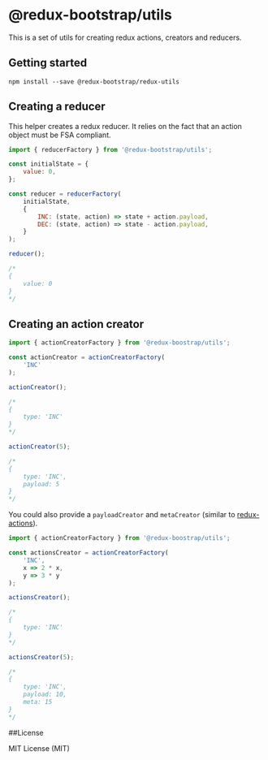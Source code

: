 # @redux-bootstrap/utils

This is a set of utils for creating redux actions, creators and reducers.

## Getting started
```
npm install --save @redux-bootstrap/redux-utils
```

## Creating a reducer
This helper creates a redux reducer. It relies on the fact that an action object must be FSA compliant.

```js
import { reducerFactory } from '@redux-bootstrap/utils';

const initialState = {
    value: 0,
};

const reducer = reducerFactory(
    initialState,
    {
        INC: (state, action) => state + action.payload,
        DEC: (state, action) => state - action.payload,
    }
);

reducer();

/*
{
    value: 0
}
*/
```

## Creating an action creator
```js
import { actionCreatorFactory } from '@redux-boostrap/utils';

const actionCreator = actionCreatorFactory(
    'INC'
);

actionCreator();

/*
{
    type: 'INC'
}
*/

actionCreator(5);

/*
{
    type: 'INC',
    payload: 5
}
*/
```

You could also provide a `payloadCreator` and `metaCreator` (similar to [redux-actions](https://github.com/acdlite/redux-actions)).

```js
import { actionCreatorFactory } from '@redux-boostrap/utils';

const actionsCreator = actionCreatorFactory(
    'INC',
    x => 2 * x,
    y => 3 * y
);

actionsCreator();

/*
{
    type: 'INC'
}
*/

actionsCreator(5);

/*
{
    type: 'INC',
    payload: 10,
    meta: 15
}
*/
```

##License

MIT License (MIT)